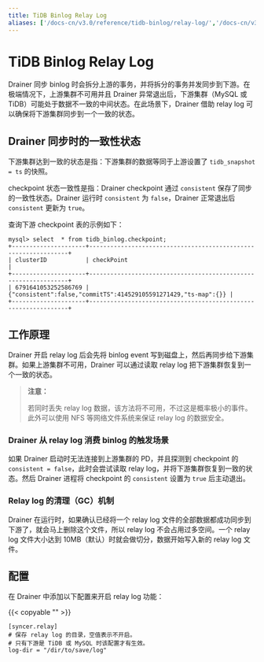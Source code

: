 ```yaml
---
title: TiDB Binlog Relay Log
aliases: ['/docs-cn/v3.0/reference/tidb-binlog/relay-log/','/docs-cn/v3.0/reference/tools/tidb-binlog/relay-log/']
---
```


# TiDB Binlog Relay Log

Drainer 同步 binlog 时会拆分上游的事务，并将拆分的事务并发同步到下游。在极端情况下，上游集群不可用并且 Drainer 异常退出后，下游集群（MySQL 或 TiDB）可能处于数据不一致的中间状态。在此场景下，Drainer 借助 relay log 可以确保将下游集群同步到一个一致的状态。

## Drainer 同步时的一致性状态

下游集群达到一致的状态是指：下游集群的数据等同于上游设置了 `tidb_snapshot = ts` 的快照。

checkpoint 状态一致性是指：Drainer checkpoint 通过 `consistent` 保存了同步的一致性状态。Drainer 运行时 `consistent` 为 `false`，Drainer 正常退出后 `consistent` 更新为 `true`。

查询下游 checkpoint 表的示例如下：

```
mysql> select  * from tidb_binlog.checkpoint;
+---------------------+----------------------------------------------------------------+
| clusterID           | checkPoint                                                     |
+---------------------+----------------------------------------------------------------+
| 6791641053252586769 | {"consistent":false,"commitTS":414529105591271429,"ts-map":{}} |
+---------------------+----------------------------------------------------------------+
```

## 工作原理

Drainer 开启 relay log 后会先将 binlog event 写到磁盘上，然后再同步给下游集群。如果上游集群不可用，Drainer 可以通过读取 relay log 把下游集群恢复到一个一致的状态。

> **注意：**
>
> 若同时丢失 relay log 数据，该方法将不可用，不过这是概率极小的事件。此外可以使用 NFS 等网络文件系统来保证 relay log 的数据安全。

### Drainer 从 relay log 消费 binlog 的触发场景

如果 Drainer 启动时无法连接到上游集群的 PD，并且探测到 checkpoint 的 `consistent = false`，此时会尝试读取 relay log，并将下游集群恢复到一致的状态。然后 Drainer 进程将 checkpoint 的 `consistent` 设置为 `true` 后主动退出。

### Relay log 的清理（GC）机制

Drainer 在运行时，如果确认已经将一个 relay log 文件的全部数据都成功同步到下游了，就会马上删除这个文件，所以 relay log 不会占用过多空间。一个 relay log 文件大小达到 10MB（默认）时就会做切分，数据开始写入新的 relay log 文件。

## 配置

在 Drainer 中添加以下配置来开启 relay log 功能：

{{< copyable "" >}}

```
[syncer.relay]
# 保存 relay log 的目录，空值表示不开启。
# 只有下游是 TiDB 或 MySQL 时该配置才有生效。
log-dir = "/dir/to/save/log"
```
